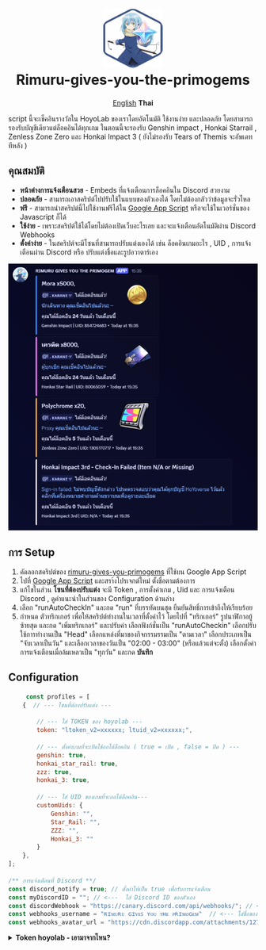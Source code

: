 <h1 align="center">
    <img width="120" height="120"src="asset/logo.png" alt=""><br>
    Rimuru-gives-you-the-primogems
</h1>

<p align= "center">
        <a href="/README.md">English</a>   <b>Thai</b>　

 script นี้จะเช็คอินรางวัลใน HoyoLab ของเราโดยอัตโนมัติ ใช้งานง่าย และปลอดภัย โดยสามารถรองรับบัญชีเดียวแต่ล็อคอินได้ทุกเกม  ในตอนนี้จะรองรับ Genshin impact , Honkai Starrail , Zenless Zone Zero และ Honkai Impact 3 ( ยังไม่รองรับ Tears of Themis จะอัพเดททีหลัง )

 ## คุณสมบัติ
 * **หน้าต่างการแจ้งเตือนสวย** - Embeds ที่แจ้งเตือนการล็อคอินใน Discord สวยงาม
 * **ปลอดภัย** - สามารถเอาสคริปต์ไปปรับใช้ในแบบของตัวเองได้ โดยไม่ต้องกลัวว่าข้อมูลจะรั่วไหล
 *  **ฟรี** - สามารถนำสคริปต์นี้ไปใช้งานฟรีได้ใน [Google App Script](https://script.google.com/home/start)  หรือจะใช้ในเวอร์ชั่นของ Javascript ก็ได้ 
 *  **ใช้ง่าย** - เพราะสคริปต์ใช้ได้โดยไม่ต้องเปิดเว็บอะไรเลย และจะแจ้งเตือนอัตโนมัติผ่าน Discord Webhooks
 *  **ตั้งค่าง่าย** - ในสคริปต์จะมีโซนที่สามารถปรับแต่งเองได้ เช่น ล็อคอินเกมอะไร , UID , การแจ้งเตือนผ่าน Discord หรือ ปรับแต่งชื่อและรูปอวาตาร์เอง
<img src="asset/embed.png">
        
## การ Setup
1. คัดลอกสคริปต์ของ [rimuru-gives-you-primogems](https://github.com) ที่ใช้บน Google App Script
2. ไปที่ [Google App Script](https://github.com) และสรา้งโปรเจกต์ใหม่ ตั้งชื่อตามต้องการ
3. แก้ไขในส่วน **โซนที่ต้องปรับแต่ง** จะมี Token , การตั้งค่าเกม , Uid และ การแจ้งเตือน Discord , ดูคำแนะนำในส่วนของ Configuration ด้านล่าง
4. เลือก "runAutoCheckIn" และกด "run" ที่บรรทัดบนสุด ยืนยันสิทธิ์การเข้าถึงให้เรียบร้อย
5. กำหนด ตัวทริกเกอร์ เพื่อให้สคริปต์ทำงานในเวลาที่ตั้งค่าไว้ โดยไปที่ "ทริกเกอร์" รูปนาฬิกาอยู้ซ้ายสุด และกด "เพิ่มทริกเกอร์" และปรับค่า เลือกฟังก์ชั่นเป็น "runAutoCheckin" เลือกปรับใช้การทำงานเป็น "Head" เลือกแหล่งที่มาของกิจกรรมรรมเป็น "ตามเวลา" เลือกประเภทเป็น "จับเวลาเป็นวัน" และเลือกเวลาของวันเป็น "02:00 - 03:00" (หรือแล้วแต่จะตั้ง) เลือกตั้งค่าการแจ้งเตือนเมื่อล้มเหลวเป็น "ทุกวัน"  และกด **บันทึก**

## Configuration
```Javascript 
     const profiles = [
    {  // --- โซนที่ต้องปรับแต่ง ---

        // --- ใส่ TOKEN ของ hoyolab ---
        token: "ltoken_v2=xxxxxx; ltuid_v2=xxxxxx;", 

        // --- ตั้งค่าเกมที่จะเปิดใช้ออโต้ล็อคอิน ( true = เปิด , false = ปิด ) ---
        genshin: true,
        honkai_star_rail: true,
        zzz: true,
        honkai_3: true,

        // --- ใส่ UID ของเกมที่จะออโต้ล็อคอิน---
        customUids: {
            Genshin: "",
            Star_Rail: "",
            ZZZ: "",
            Honkai_3: ""
        }
    },
];

/** การแจ้งเตือนที่ Discord **/
const discord_notify = true; // ตั้งค่าให้เป็น true เพื่อรับการแจ้งเตือน
const myDiscordID = ""; // <---  ใส่ Discord ID ของตัวเอง
const discordWebhook = "https://canary.discord.com/api/webhooks/"; // <--- ใส่ Webhook URL
const webhooks_username = "ʀɪᴍᴜʀᴜ ɢɪᴠᴇꜱ ʏᴏᴜ ᴛʜᴇ ᴘʀɪᴍᴏɢᴇᴍ"  // <--- ใส่ชื่อของ Webhooks
const webhooks_avatar_url = "https://cdn.discordapp.com/attachments/1276433865375879199/1277718573439127572/image.png?ex=66ce2fa6&is=66ccde26&hm=0e32ea05e2b673c64ae1bfc310bd5e045875a6d5798c768c18f877929922540a&"  // <--- ใส่รูปภาพของ webhooks
```
<details>
<summary><b>Token hoyolab - เอามาจากไหน?</b></summary>
  Token นั้นเราสามารถดึงออกมาจากเบราเซอร์ได้โดยการเข้าไปที่เว็บทางการของ HoyoLab โดยเข้าไปที่ https://www.hoyolab.com/home จากนั้น ทำการล็อคอินเว็บไซต์ให้เรียบร้อย 
  เปิด Developer Tools (F12) ขึ้นมา ไปที่ "application" และเลื่อนลงมาดูที่ "storage" เลือก "cookies" และเลือกที่ "https://www.hoyolab.com/home"  จากนั้นทำการค้นหาว่า "lt" ที่ช่อง filter <br>
  จากนั้นจะเห็น ltoken_v2 ( กรอบสีเหลือง ) และ ltuid_2 ( กรอบสีแดง ) ในภาพ  ให้คัดลอกเอา ltoken_2 บรรทัดไหนก็ได้และ ltuid_v2  บรรทัดไหนก็ได้ แล้วนำไปใส่ใน Configuration ในช่อง <br>
  token: "ltoken_v2=โทเคนที่ได้; ltuid_v2=โทเคนที่ได้;", 
  <img src="asset/token.png">


